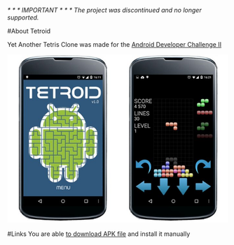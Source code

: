 ﻿<em>_\* \* \* IMPORTANT \* \* \* The project was discontinued and no longer supported._</em>

#About Tetroid

Yet Another Tetris Clone was made for the [Android Developer Challenge II](https://developers.google.com/android/adc/)

![screenshot](https://raw.githubusercontent.com/wholegroup/Tetroid/master/info/ssgh.jpg)

#Links
You are able [to download APK file](https://raw.githubusercontent.com/wholegroup/Tetroid/master/info/Tetroid-1.0-SNAPSHOT.apk) and install it manually
